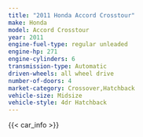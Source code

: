 ```yaml
---
title: "2011 Honda Accord Crosstour"
make: Honda
model: Accord Crosstour
year: 2011
engine-fuel-type: regular unleaded
engine-hp: 271
engine-cylinders: 6
transmission-type: Automatic
driven-wheels: all wheel drive
number-of-doors: 4
market-category: Crossover,Hatchback
vehicle-size: Midsize
vehicle-style: 4dr Hatchback
---
```


{{< car_info >}}
